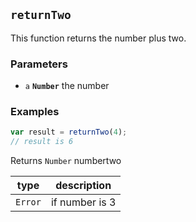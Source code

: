 ## `returnTwo`

This function returns the number plus two.

### Parameters

* `a` **`Number`** the number


### Examples

```js
var result = returnTwo(4);
// result is 6
```

Returns `Number` numbertwo


| type | description |
| ---- | ----------- |
| `Error` | if number is 3 |
